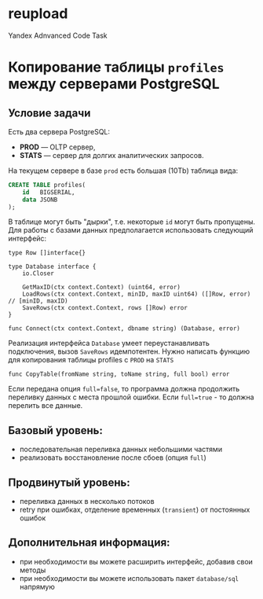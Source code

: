 # reupload
Yandex Adnvanced Code Task

# Копирование таблицы `profiles` между серверами PostgreSQL

## Условие задачи

Есть два сервера PostgreSQL:  
- **PROD** — OLTP сервер,  
- **STATS** — сервер для долгих аналитических запросов.  

На текущем сервере в базе `prod` есть большая (10Tb) таблица вида:

```sql
CREATE TABLE profiles(
    id   BIGSERIAL, 
    data JSONB
);
```

В таблице могут быть "дырки", т.е. некоторые `id` могут быть пропущены.
Для работы с базами данных предполагается использовать следующий интерфейс:

```
type Row []interface{}

type Database interface {
    io.Closer

    GetMaxID(ctx context.Context) (uint64, error)
    LoadRows(ctx context.Context, minID, maxID uint64) ([]Row, error) // [minID, maxID)
    SaveRows(ctx context.Context, rows []Row) error
}

func Connect(ctx context.Context, dbname string) (Database, error)
```

Реализация интерфейса `Database` умеет переустанавливать подключения, вызов `SaveRows` идемпотентен.
Нужно написать функцию для копирования таблицы profiles с `PROD` на `STATS`
```
func CopyTable(fromName string, toName string, full bool) error
```


Если передана опция `full=false`, то программа должна продолжить переливку данных с места прошлой ошибки. Если `full=true` - то должна перелить все данные.

## Базовый уровень:
- последовательная переливка данных небольшими частями
- реализовать восстановление после сбоев (опция `full`)

## Продвинутый уровень:
- переливка данных в несколько потоков
- retry при ошибках, отделение временных (`transient`) от постоянных ошибок

## Дополнительная информация:
- при необходимости вы можете расширить интерфейс, добавив свои методы
- при необходимости вы можете использовать пакет `database/sql` напрямую

